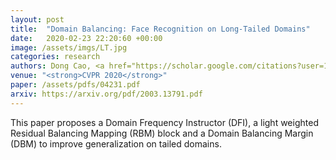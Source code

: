```yaml
---
layout: post
title:  "Domain Balancing: Face Recognition on Long-Tailed Domains"
date:   2020-02-23 22:20:60 +00:00
image: /assets/imgs/LT.jpg
categories: research
authors: Dong Cao, <a href="https://scholar.google.com/citations?user=1rbNk5oAAAAJ">Xiangyu Zhu</a>, Xingyu Huang, <a href="https://scholar.google.com/citations?user=W8_JzNcAAAAJ"><strong>Jianzhu Guo</strong></a>, <a href="https://scholar.google.com/citations?user=cuJ3QG8AAAAJ">Zhen Lei</a>
venue: "<strong>CVPR 2020</strong>"
paper: /assets/pdfs/04231.pdf
arxiv: https://arxiv.org/pdf/2003.13791.pdf
---
```


This paper proposes a Domain Frequency Instructor (DFI), a light weighted Residual Balancing Mapping (RBM) block and a Domain Balancing Margin (DBM) to improve generalization on tailed domains.